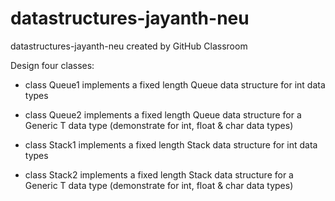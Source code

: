 # datastructures-jayanth-neu
datastructures-jayanth-neu created by GitHub Classroom


Design four classes:

* class Queue1 implements a fixed length Queue data structure for int data types

* class Queue2 implements a fixed length Queue data structure for a Generic T data type (demonstrate for int, float & char data types)

* class Stack1 implements a fixed length Stack data structure for int data types

* class Stack2 implements a fixed length Stack data structure for a Generic T data type (demonstrate for int, float & char data types)

